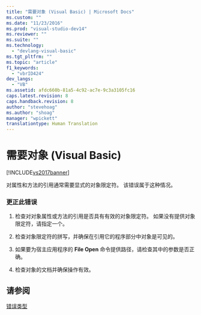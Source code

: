 ```yaml
---
title: "需要对象 (Visual Basic) | Microsoft Docs"
ms.custom: ""
ms.date: "11/23/2016"
ms.prod: "visual-studio-dev14"
ms.reviewer: ""
ms.suite: ""
ms.technology: 
  - "devlang-visual-basic"
ms.tgt_pltfrm: ""
ms.topic: "article"
f1_keywords: 
  - "vbrID424"
dev_langs: 
  - "VB"
ms.assetid: afdc660b-81a5-4c92-ac7e-9c3a3105fc16
caps.latest.revision: 8
caps.handback.revision: 8
author: "stevehoag"
ms.author: "shoag"
manager: "wpickett"
translationtype: Human Translation
---
```

# 需要对象 (Visual Basic)
[!INCLUDE[vs2017banner](../../../csharp/includes/vs2017banner.md)]

对属性和方法的引用通常需要显式的对象限定符。  该错误属于这种情况。  
  
### 更正此错误  
  
1.  检查对对象属性或方法的引用是否具有有效的对象限定符。  如果没有提供对象限定符，请指定一个。  
  
2.  检查对象限定符的拼写，并确保在引用它的程序部分中对象是可见的。  
  
3.  如果要为宿主应用程序的 **File Open** 命令提供路径，请检查其中的参数是否正确。  
  
4.  检查对象的文档并确保操作有效。  
  
## 请参阅  
 [错误类型](../../../visual-basic/programming-guide/language-features/error-types.md)